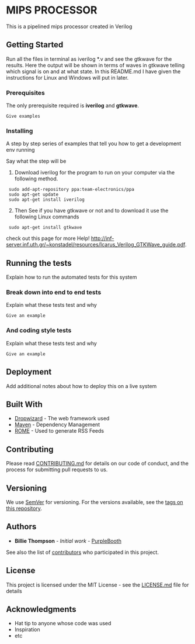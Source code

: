 # MIPS PROCESSOR

This is a pipelined mips processor created in Verilog

## Getting Started

Run all the files in terminal as iverilog *.v and see the gtkwave for the results.
Here the output will be shown in terms of waves in gtkwave telling which signal is on and at what state.
In this README.md I have given the instructions for Linux and Windows will put in later.

### Prerequisites

The only prerequisite required is **iverilog** and **gtkwave**.

```
Give examples
```

### Installing

A step by step series of examples that tell you how to get a development env running

Say what the step will be

1. Download iverilog for the program to run on your computer via the following method. 

```
 sudo add-apt-repository ppa:team-electronics/ppa
 sudo apt-get update
 sudo apt-get install iverilog
```
2. Then See if you have gtkwave or not and to download it use the following Linux commands
```
 sudo apt-get install gtkwave
```

check out this page for more Help!
http://inf-server.inf.uth.gr/~konstadel/resources/Icarus_Verilog_GTKWave_guide.pdf.

## Running the tests

Explain how to run the automated tests for this system

### Break down into end to end tests

Explain what these tests test and why

```
Give an example
```

### And coding style tests

Explain what these tests test and why

```
Give an example
```

## Deployment

Add additional notes about how to deploy this on a live system

## Built With

* [Dropwizard](http://www.dropwizard.io/1.0.2/docs/) - The web framework used
* [Maven](https://maven.apache.org/) - Dependency Management
* [ROME](https://rometools.github.io/rome/) - Used to generate RSS Feeds

## Contributing

Please read [CONTRIBUTING.md](https://gist.github.com/PurpleBooth/b24679402957c63ec426) for details on our code of conduct, and the process for submitting pull requests to us.

## Versioning

We use [SemVer](http://semver.org/) for versioning. For the versions available, see the [tags on this repository](https://github.com/your/project/tags). 

## Authors

* **Billie Thompson** - *Initial work* - [PurpleBooth](https://github.com/PurpleBooth)

See also the list of [contributors](https://github.com/your/project/contributors) who participated in this project.

## License

This project is licensed under the MIT License - see the [LICENSE.md](LICENSE.md) file for details

## Acknowledgments

* Hat tip to anyone whose code was used
* Inspiration
* etc

